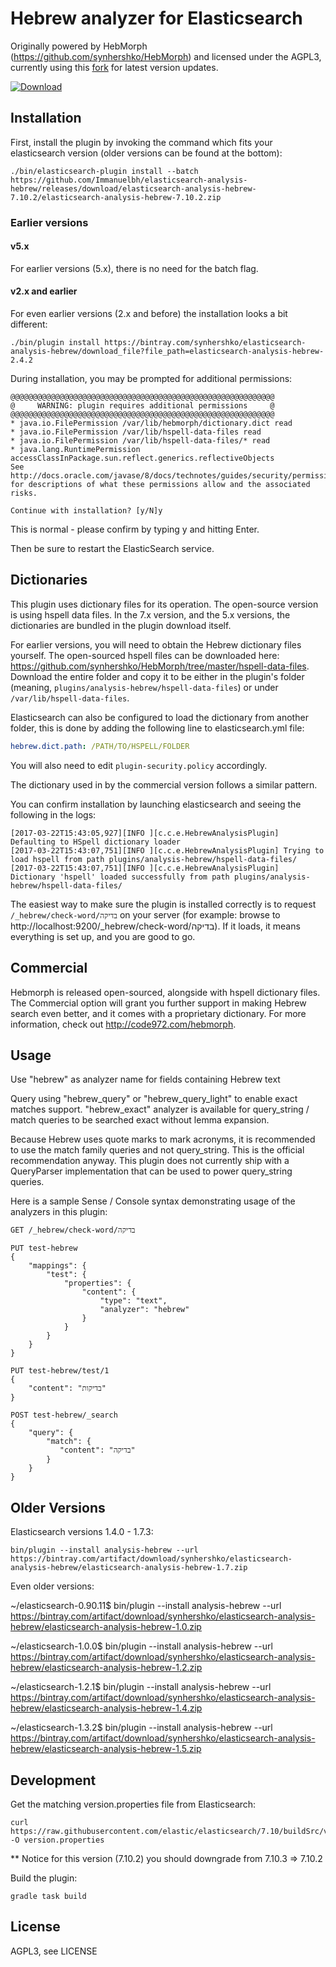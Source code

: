 # Hebrew analyzer for Elasticsearch

Originally powered by HebMorph (https://github.com/synhershko/HebMorph) and licensed under the AGPL3, currently using this [fork](https://github.com/Immanuelbh/HebMorph) for latest version updates.

[![Download](https://img.shields.io/badge/Download-7.10.2-blue) ](https://github.com/Immanuelbh/elasticsearch-analysis-hebrew/releases/download/elasticsearch-analysis-hebrew-7.10.2/elasticsearch-analysis-hebrew-7.10.2.zip)

## Installation

First, install the plugin by invoking the command which fits your elasticsearch version (older versions can be found at the bottom):

```shell
./bin/elasticsearch-plugin install --batch https://github.com/Immanuelbh/elasticsearch-analysis-hebrew/releases/download/elasticsearch-analysis-hebrew-7.10.2/elasticsearch-analysis-hebrew-7.10.2.zip
```

### Earlier versions
#### v5.x
For earlier versions (5.x), there is no need for the batch flag.

#### v2.x and earlier
For even earlier versions (2.x and before) the installation looks a bit different:
```shell
./bin/plugin install https://bintray.com/synhershko/elasticsearch-analysis-hebrew/download_file?file_path=elasticsearch-analysis-hebrew-2.4.2
```

During installation, you may be prompted for additional permissions:

```shell
@@@@@@@@@@@@@@@@@@@@@@@@@@@@@@@@@@@@@@@@@@@@@@@@@@@@@@@@@@@
@     WARNING: plugin requires additional permissions     @
@@@@@@@@@@@@@@@@@@@@@@@@@@@@@@@@@@@@@@@@@@@@@@@@@@@@@@@@@@@
* java.io.FilePermission /var/lib/hebmorph/dictionary.dict read
* java.io.FilePermission /var/lib/hspell-data-files read
* java.io.FilePermission /var/lib/hspell-data-files/* read
* java.lang.RuntimePermission accessClassInPackage.sun.reflect.generics.reflectiveObjects
See http://docs.oracle.com/javase/8/docs/technotes/guides/security/permissions.html
for descriptions of what these permissions allow and the associated risks.

Continue with installation? [y/N]y
```

This is normal - please confirm by typing y and hitting Enter.

Then be sure to restart the ElasticSearch service.

## Dictionaries

This plugin uses dictionary files for its operation. The open-source version is using hspell data files. In the 7.x version, and the 5.x versions, the dictionaries are bundled in the plugin download itself.

For earlier versions, you will need to obtain the Hebrew dictionary files yourself. The open-sourced hspell files can be downloaded here: https://github.com/synhershko/HebMorph/tree/master/hspell-data-files. Download the entire folder and copy it to be either in the plugin's folder (meaning, `plugins/analysis-hebrew/hspell-data-files`) or under `/var/lib/hspell-data-files`.

Elasticsearch can also be configured to load the dictionary from another folder, this is done by adding the following line to elasticsearch.yml file:

```yml
hebrew.dict.path: /PATH/TO/HSPELL/FOLDER
```

You will also need to edit `plugin-security.policy` accordingly.

The dictionary used in by the commercial version follows a similar pattern.

You can confirm installation by launching elasticsearch and seeing the following in the logs:

```shell
[2017-03-22T15:43:05,927][INFO ][c.c.e.HebrewAnalysisPlugin] Defaulting to HSpell dictionary loader
[2017-03-22T15:43:07,751][INFO ][c.c.e.HebrewAnalysisPlugin] Trying to load hspell from path plugins/analysis-hebrew/hspell-data-files/
[2017-03-22T15:43:07,751][INFO ][c.c.e.HebrewAnalysisPlugin] Dictionary 'hspell' loaded successfully from path plugins/analysis-hebrew/hspell-data-files/
```

The easiest way to make sure the plugin is installed correctly is to request `/_hebrew/check-word/בדיקה` on your server (for example: browse to http://localhost:9200/_hebrew/check-word/בדיקה). If it loads, it means everything is set up, and you are good to go.

## Commercial

Hebmorph is released open-sourced, alongside with hspell dictionary files. The Commercial option will grant you further support in making Hebrew search even better, and it comes with a proprietary dictionary. For more information, check out http://code972.com/hebmorph.

## Usage

Use "hebrew" as analyzer name for fields containing Hebrew text

Query using "hebrew_query" or "hebrew_query_light" to enable exact matches support. "hebrew_exact" analyzer is available for query_string / match queries to be searched exact without lemma expansion.

Because Hebrew uses quote marks to mark acronyms, it is recommended to use the match family queries and not query_string. This is the official recommendation anyway. This plugin does not currently ship with a QueryParser implementation that can be used to power query_string queries.

Here is a sample Sense / Console syntax demonstrating usage of the analyzers in this plugin:

```
GET /_hebrew/check-word/בדיקה

PUT test-hebrew
{
    "mappings": {
        "test": {
            "properties": {
                "content": {
                    "type": "text",
                    "analyzer": "hebrew"
                }
            }
        }
    }
}

PUT test-hebrew/test/1
{
    "content": "בדיקות"
}

POST test-hebrew/_search
{
    "query": {
        "match": {
           "content": "בדיקה"
        }
    }
}
```

## Older Versions

Elasticsearch versions 1.4.0 - 1.7.3:

```shell
bin/plugin --install analysis-hebrew --url https://bintray.com/artifact/download/synhershko/elasticsearch-analysis-hebrew/elasticsearch-analysis-hebrew-1.7.zip
```

Even older versions:

~/elasticsearch-0.90.11$ bin/plugin --install analysis-hebrew --url https://bintray.com/artifact/download/synhershko/elasticsearch-analysis-hebrew/elasticsearch-analysis-hebrew-1.0.zip

~/elasticsearch-1.0.0$ bin/plugin --install analysis-hebrew --url https://bintray.com/artifact/download/synhershko/elasticsearch-analysis-hebrew/elasticsearch-analysis-hebrew-1.2.zip

~/elasticsearch-1.2.1$ bin/plugin --install analysis-hebrew --url https://bintray.com/artifact/download/synhershko/elasticsearch-analysis-hebrew/elasticsearch-analysis-hebrew-1.4.zip

~/elasticsearch-1.3.2$ bin/plugin --install analysis-hebrew --url https://bintray.com/artifact/download/synhershko/elasticsearch-analysis-hebrew/elasticsearch-analysis-hebrew-1.5.zip

## Development
Get the matching version.properties file from Elasticsearch:
```shell
curl https://raw.githubusercontent.com/elastic/elasticsearch/7.10/buildSrc/version.properties -O version.properties
```

** Notice for this version (7.10.2) you should downgrade from 7.10.3 => 7.10.2 

Build the plugin:
```shell
gradle task build
```

## License

AGPL3, see LICENSE
